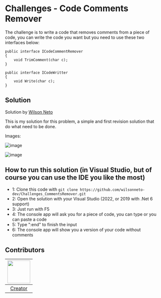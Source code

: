 # Challenges - Code Comments Remover

The challenge is to write a code that removes comments from a piece of code, you can write the code you want but you need to use these two interfaces below:

```
public interface ICodeCommentRemover
{
    void TrimComment(char c);
}

public interface ICodeWritter
{
    void Write(char c);
}
```

## Solution
Solution by [Wilson Neto][1]

This is my solution for this problem, a simple and first revision solution that do what need to be done.

Images:

![image](https://user-images.githubusercontent.com/20674439/162590062-89a4e604-4650-4f7c-b2e3-186ce997c919.png)

![image](https://user-images.githubusercontent.com/20674439/162590079-0ab483e2-aa75-45dd-9de4-f805b1ed8520.png)

## How to run this solution (in Visual Studio, but of course you can use the IDE you like the most)
- 1: Clone this code with `git clone https://github.com/wilsonneto-dev/Challenges_CommentsRemover.git`
- 2: Open the solution with your Visual Studio (2022, or 2019 with .Net 6 support)
- 3: Just run with F5
- 4: The console app will ask you for a piece of code, you can type or you can paste a code
- 5: Type ":end" to finish the input
- 6: The console app will show you a version of your code without comments 

## Contributors

| [<img src="https://github.com/wilsonneto-dev.png" width="75px;"/>][1] |
| :-: |
|[Creator][1]|


[1]: https://www.twitch.tv/wilsonnetodev
